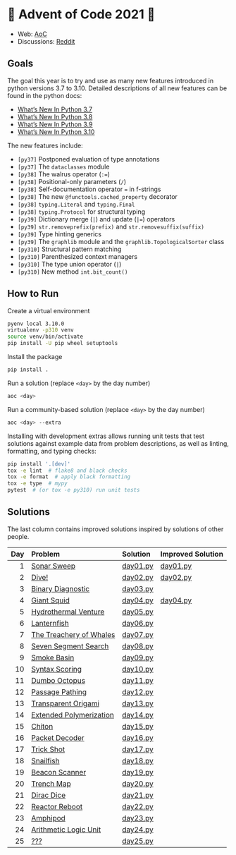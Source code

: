 # 🎄 Advent of Code 2021 🎄

* Web: [AoC](https://adventofcode.com/2021)
* Discussions: [Reddit](https://www.reddit.com/r/adventofcode)

## Goals
The goal this year is to try and use as many new features introduced
in python versions 3.7 to 3.10. Detailed descriptions of all new features
can be found in the python docs:
* [What’s New In Python 3.7](https://docs.python.org/3/whatsnew/3.7.html)
* [What’s New In Python 3.8](https://docs.python.org/3/whatsnew/3.8.html)
* [What’s New In Python 3.9](https://docs.python.org/3/whatsnew/3.9.html)
* [What’s New In Python 3.10](https://docs.python.org/3/whatsnew/3.10.html)

The new features include:
* `[py37]` Postponed evaluation of type annotations
* `[py37]` The `dataclasses` module
* `[py38]` The walrus operator (`:=`)
* `[py38]` Positional-only parameters (`/`)
* `[py38]` Self-documentation operator `=` in f-strings
* `[py38]` The new `@functools.cached_property` decorator
* `[py38]` `typing.Literal` and `typing.Final`
* `[py38]` `typing.Protocol` for structural typing
* `[py39]` Dictionary merge (`|`) and update (`|=`) operators
* `[py39]` `str.removeprefix(prefix)` and `str.removesuffix(suffix)`
* `[py39]` Type hinting generics
* `[py39]` The `graphlib` module and the `graphlib.TopologicalSorter` class
* `[py310]` Structural pattern matching
* `[py310]` Parenthesized context managers
* `[py310]` The type union operator (`|`)
* `[py310]` New method `int.bit_count()`

## How to Run
Create a virtual environment
```sh
pyenv local 3.10.0
virtualenv -p310 venv
source venv/bin/activate
pip install -U pip wheel setuptools
```

Install the package
```sh
pip install .
```

Run a solution (replace `<day>` by the day number)
```sh
aoc <day>
```

Run a community-based solution (replace `<day>` by the day number)
```sh
aoc <day> --extra
```

Installing with development extras allows running unit tests that test
solutions against example data from problem descriptions, as well as
linting, formatting, and typing checks:
```sh
pip install '.[dev]'
tox -e lint  # flake8 and black checks
tox -e format  # apply black formatting
tox -e type  # mypy
pytest  # (or tox -e py310) run unit tests
```

## Solutions
The last column contains improved solutions inspired by solutions of other people.

| Day | Problem                                                         | Solution                                   | Improved Solution                                |
|----:|:----------------------------------------------------------------|:-------------------------------------------|:-------------------------------------------------|
|   1 | [Sonar Sweep](https://adventofcode.com/2021/day/1)              | [day01.py](src/aoc2021/solutions/day01.py) | [day01.py](src/aoc2021/solutions_extra/day01.py) |
|   2 | [Dive!](https://adventofcode.com/2021/day/2)                    | [day02.py](src/aoc2021/solutions/day02.py) | [day02.py](src/aoc2021/solutions_extra/day02.py) |
|   3 | [Binary Diagnostic](https://adventofcode.com/2021/day/3)        | [day03.py](src/aoc2021/solutions/day03.py) |                                                  |
|   4 | [Giant Squid](https://adventofcode.com/2021/day/4)              | [day04.py](src/aoc2021/solutions/day04.py) | [day04.py](src/aoc2021/solutions_extra/day04.py) |
|   5 | [Hydrothermal Venture](https://adventofcode.com/2021/day/5)     | [day05.py](src/aoc2021/solutions/day05.py) |                                                  |
|   6 | [Lanternfish](https://adventofcode.com/2021/day/6)              | [day06.py](src/aoc2021/solutions/day06.py) |                                                  |
|   7 | [The Treachery of Whales](https://adventofcode.com/2021/day/7)  | [day07.py](src/aoc2021/solutions/day07.py) |                                                  |
|   8 | [Seven Segment Search](https://adventofcode.com/2021/day/8)     | [day08.py](src/aoc2021/solutions/day08.py) |                                                  |
|   9 | [Smoke Basin](https://adventofcode.com/2021/day/9)              | [day09.py](src/aoc2021/solutions/day09.py) |                                                  |
|  10 | [Syntax Scoring](https://adventofcode.com/2021/day/10)          | [day10.py](src/aoc2021/solutions/day10.py) |                                                  |
|  11 | [Dumbo Octopus](https://adventofcode.com/2021/day/11)           | [day11.py](src/aoc2021/solutions/day11.py) |                                                  |
|  12 | [Passage Pathing](https://adventofcode.com/2021/day/12)         | [day12.py](src/aoc2021/solutions/day12.py) |                                                  |
|  13 | [Transparent Origami](https://adventofcode.com/2021/day/13)     | [day13.py](src/aoc2021/solutions/day13.py) |                                                  |
|  14 | [Extended Polymerization](https://adventofcode.com/2021/day/14) | [day14.py](src/aoc2021/solutions/day14.py) |                                                  |
|  15 | [Chiton](https://adventofcode.com/2021/day/15)                  | [day15.py](src/aoc2021/solutions/day15.py) |                                                  |
|  16 | [Packet Decoder](https://adventofcode.com/2021/day/16)          | [day16.py](src/aoc2021/solutions/day16.py) |                                                  |
|  17 | [Trick Shot](https://adventofcode.com/2021/day/17)              | [day17.py](src/aoc2021/solutions/day17.py) |                                                  |
|  18 | [Snailfish](https://adventofcode.com/2021/day/18)               | [day18.py](src/aoc2021/solutions/day18.py) |                                                  |
|  19 | [Beacon Scanner](https://adventofcode.com/2021/day/19)          | [day19.py](src/aoc2021/solutions/day19.py) |                                                  |
|  20 | [Trench Map](https://adventofcode.com/2021/day/20)              | [day20.py](src/aoc2021/solutions/day20.py) |                                                  |
|  21 | [Dirac Dice](https://adventofcode.com/2021/day/21)              | [day21.py](src/aoc2021/solutions/day21.py) |                                                  |
|  22 | [Reactor Reboot](https://adventofcode.com/2021/day/22)          | [day22.py](src/aoc2021/solutions/day22.py) |                                                  |
|  23 | [Amphipod](https://adventofcode.com/2021/day/23)                | [day23.py](src/aoc2021/solutions/day23.py) |                                                  |
|  24 | [Arithmetic Logic Unit](https://adventofcode.com/2021/day/24)   | [day24.py](src/aoc2021/solutions/day24.py) |                                                  |
|  25 | [???](https://adventofcode.com/2021/day/25)                     | [day25.py](src/aoc2021/solutions/day25.py) |                                                  |
